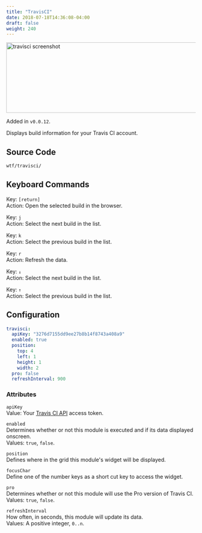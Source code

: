 ```yaml
---
title: "TravisCI"
date: 2018-07-18T14:36:08-04:00
draft: false
weight: 240
---
```


<img class="screenshot" src="/imgs/modules/travisci.png" width="640" height="187" alt="travisci screenshot" />

Added in `v0.0.12`.

Displays build information for your Travis CI account.

## Source Code

```bash
wtf/travisci/
```

## Keyboard Commands

<span class="caption">Key:</span> `[return]` <br />
<span class="caption">Action:</span> Open the selected build in the browser.

<span class="caption">Key:</span> `j` <br />
<span class="caption">Action:</span> Select the next build in the list.

<span class="caption">Key:</span> `k` <br />
<span class="caption">Action:</span> Select the previous build in the list.

<span class="caption">Key:</span> `r` <br />
<span class="caption">Action:</span> Refresh the data.

<span class="caption">Key:</span> `↓` <br />
<span class="caption">Action:</span> Select the next build in the list.

<span class="caption">Key:</span> `↑` <br />
<span class="caption">Action:</span> Select the previous build in the list.

## Configuration

```yaml
travisci:
  apiKey: "3276d7155dd9ee27b8b14f8743a408a9"
  enabled: true
  position:
    top: 4
    left: 1
    height: 1
    width: 2
  pro: false
  refreshInterval: 900
```

### Attributes

`apiKey` <br />
Value: Your <a href="https://developer.travis-ci.org/authentication">Travis CI API</a> access token.

`enabled` <br />
Determines whether or not this module is executed and if its data displayed onscreen. <br />
Values: `true`, `false`.

`position` <br />
Defines where in the grid this module's widget will be displayed. <br />

`focusChar` <br />
Define one of the number keys as a short cut key to access the widget. <br />

`pro` <br />
Determines whether or not this module will use the Pro version of Travis CI.<br />
Values: `true`, `false`.

`refreshInterval` <br />
How often, in seconds, this module will update its data. <br />
Values: A positive integer, `0..n`.
